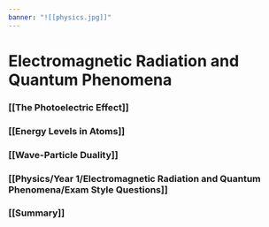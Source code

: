 ```yaml
---
banner: "![[physics.jpg]]"
---
```

# Electromagnetic Radiation and Quantum Phenomena

### [[The Photoelectric Effect]]

### [[Energy Levels in Atoms]]

### [[Wave-Particle Duality]]

### [[Physics/Year 1/Electromagnetic Radiation and Quantum Phenomena/Exam Style Questions]]

### [[Summary]]
